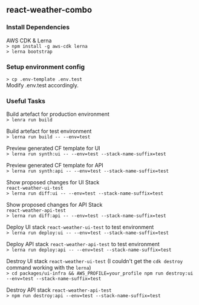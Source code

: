 ## react-weather-combo

### Install Dependencies
AWS CDK & Lerna  
`> npm install -g aws-cdk lerna`  
`> lerna bootstrap`  

### Setup environment config
`> cp .env-template .env.test`  
Modify .env.test accordingly.

### Useful Tasks
Build artefact for production environment  
`> lenra run build`  

Build artefact for test environment  
`> lerna run build -- --env=test`  

Preview generated CF template for UI  
`> lerna run synth:ui -- --env=test --stack-name-suffix=test`  

Preview generated CF template for API  
`> lerna run synth:api -- --env=test --stack-name-suffix=test`  

Show proposed changes for UI Stack  
`react-weather-ui-test`  
`> lerna run diff:ui -- --env=test --stack-name-suffix=test`  

Show proposed changes for API Stack  
`react-weather-api-test`  
`> lerna run diff:api -- --env=test --stack-name-suffix=test`  

Deploy UI stack `react-weather-ui-test` to test environment  
`> lerna run deploy:ui -- --env=test --stack-name-suffix=test`  

Deploy API stack `react-weather-api-test` to test environment  
`> lerna run deploy:api -- --env=test --stack-name-suffix=test`  

Destroy UI stack `react-weather-ui-test` (I couldn't get the `cdk destroy` command working with the `lerna`)  
`> cd packages/ui-infra && AWS_PROFILE=your_profile npm run destroy:ui --env=test --stack-name-suffix=test`  

Destroy API stack `react-weather-api-test`  
`> npm run destroy:api --env=test --stack-name-suffix=test`  